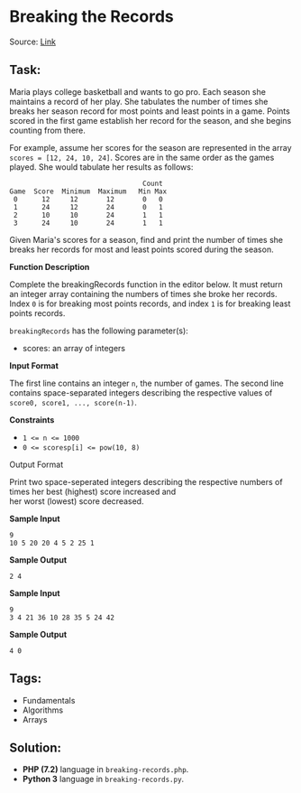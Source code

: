 # Breaking the Records

Source: [Link](https://www.hackerrank.com/challenges/breaking-best-and-worst-records/problem)

## Task:

Maria plays college basketball and wants to go pro. Each season she maintains a record of her play. She tabulates
the number of times she breaks her season record for most points and least points in a game. Points scored in the first
game establish her record for the season, and she begins counting from there.

For example, assume her scores for the season are represented in the array `scores = [12, 24, 10, 24]`. Scores are in
the same order as the games played. She would tabulate her results as follows:

```
                                 Count
Game  Score  Minimum  Maximum   Min Max
 0      12     12       12       0   0
 1      24     12       24       0   1
 2      10     10       24       1   1
 3      24     10       24       1   1
```

Given Maria's scores for a season, find and print the number of times she breaks her records for most and least 
points scored during the season.

**Function Description**

Complete the breakingRecords function in the editor below. It must return an integer array containing the numbers of
times she broke her records. Index `0` is for breaking most points records, and index `1` is for breaking least points
records.

`breakingRecords` has the following parameter(s):

* scores: an array of integers

**Input Format**

The first line contains an integer `n`, the number of games.
The second line contains space-separated integers describing the respective values of `score0, score1, ..., score(n-1)`.

**Constraints**
* `1 <= n <= 1000`
* `0 <= scoresp[i] <= pow(10, 8)`

Output Format

Print two space-seperated integers describing the respective numbers of times her best (highest) score increased and\
her worst (lowest) score decreased.

**Sample Input**

```
9
10 5 20 20 4 5 2 25 1
```

**Sample Output**

```
2 4
```

**Sample Input**

```
9
3 4 21 36 10 28 35 5 24 42
```

**Sample Output**

```
4 0
```

## Tags:

* Fundamentals
* Algorithms
* Arrays

## Solution:

* **PHP (7.2)** language in `breaking-records.php`.
* **Python 3** language in `breaking-records.py`.
